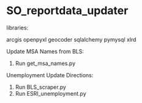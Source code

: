 # SO_reportdata_updater


libraries:

arcgis
openpyxl
geocoder
sqlalchemy
pymysql
xlrd


Update MSA Names from BLS:
1. Run get_msa_names.py

Unemployment Update Directions:
1. Run BLS_scraper.py
2. Run ESRI_unemployment.py